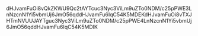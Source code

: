 dHJvamFuOi8vQkZKWU9Qc2tAYTcuc3Nyc3ViLm9uZTo0NDM/c25pPWE3LnNzcnN1Yi5vbmUj6JmO56qddHJvamFu6IqC54K5MDEKdHJvamFuOi8vTXJHTmNVUUJAYTguc3Nyc3ViLm9uZTo0NDM/c25pPWE4LnNzcnN1Yi5vbmUj6JmO56qddHJvamFu6IqC54K5MDIK